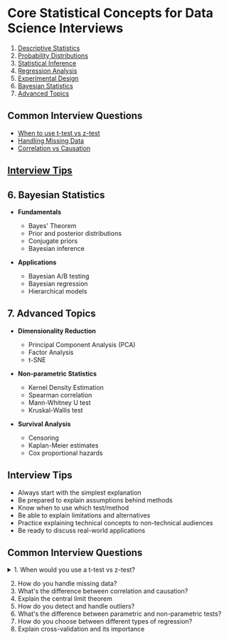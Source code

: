 # Core Statistical Concepts for Data Science Interviews

1. [Descriptive Statistics](./1_descriptive_statistics/)
2. [Probability Distributions](./2_probability_distributions/)
3. [Statistical Inference](./3_statistical_inference/)
4. [Regression Analysis](./4_regression_analysis/)
5. [Experimental Design](./5_experimental_design/)
6. [Bayesian Statistics]()
7. [Advanced Topics]()

## Common Interview Questions
- [When to use t-test vs z-test](./common-questions/t-test-vs-z-test.md)
- [Handling Missing Data](./common-questions/missing-data.md)
- [Correlation vs Causation](./common-questions/correlation-causation.md)

## [Interview Tips](./interview-tips.md)


## 6. Bayesian Statistics
- **Fundamentals**
  - Bayes' Theorem
  - Prior and posterior distributions
  - Conjugate priors
  - Bayesian inference

- **Applications**
  - Bayesian A/B testing
  - Bayesian regression
  - Hierarchical models

## 7. Advanced Topics
- **Dimensionality Reduction**
  - Principal Component Analysis (PCA)
  - Factor Analysis
  - t-SNE

- **Non-parametric Statistics**
  - Kernel Density Estimation
  - Spearman correlation
  - Mann-Whitney U test
  - Kruskal-Wallis test

- **Survival Analysis**
  - Censoring
  - Kaplan-Meier estimates
  - Cox proportional hazards

## Interview Tips
- Always start with the simplest explanation
- Be prepared to explain assumptions behind methods
- Know when to use which test/method
- Be able to explain limitations and alternatives
- Practice explaining technical concepts to non-technical audiences
- Be ready to discuss real-world applications



## Common Interview Questions
<details>
<summary>1. When would you use a t-test vs z-test?</summary>
<br>
Let me break down the key differences between t-tests and z-tests and explain when to use each one:

Key Distinctions:

1. Population Standard Deviation
- Z-test: Used when we KNOW the population standard deviation (σ)
- T-test: Used when we DON'T know the population standard deviation and must estimate it using sample standard deviation (s)

2. Sample Size
- Z-test: Generally used for large samples (n > 30)
- T-test: Better for small samples (n < 30) because it accounts for the extra uncertainty in estimating the standard deviation

3. Distribution
- Z-test: Assumes data follows a normal distribution
- T-test: Uses Student's t-distribution, which has heavier tails than normal distribution to account for additional uncertainty

Here's a practical example:

Scenario 1: Quality Control in Large Manufacturing Plant
- Testing widget weights
- Years of historical data available
- Known population standard deviation
- Large daily samples
→ Use Z-test because you know σ and have large samples

Scenario 2: Medical Research Study
- Testing new drug effectiveness
- Small patient group (n=20)
- No known population standard deviation
- Need to estimate variance from sample
→ Use T-test because of small sample size and unknown σ

Common Interview Follow-up Questions:
1. Why does the t-distribution have heavier tails than normal distribution?
   - Because it accounts for the additional uncertainty in estimating the standard deviation
   
### Heavier Tails of T-Distribution

The t-distribution is defined as:

$t = \frac{Z}{\sqrt{V/n}}$

where:
- Z follows N(0,1)
- V follows χ²(n) (chi-square with n degrees of freedom)
- Z and V are independent

The probability density function (PDF) of t-distribution with ν degrees of freedom is:

$f(t) = \frac{\Gamma(\frac{\nu + 1}{2})}{\sqrt{\nu\pi}\Gamma(\frac{\nu}{2})}(1 + \frac{t^2}{\nu})^{-\frac{\nu + 1}{2}}$

Compare this to the normal distribution PDF:

$f(x) = \frac{1}{\sqrt{2\pi}}e^{-\frac{x^2}{2}}$

The key difference is in the tails:
- Normal distribution: Decays as $e^{-x^2/2}$
- t-distribution: Decays as $x^{-(\nu+1)}$

For small ν, the polynomial decay of t-distribution is slower than the exponential decay of normal distribution, resulting in heavier tails.


2. What happens to the t-distribution as sample size increases?
   - It approaches the normal distribution (degrees of freedom increase)

### 2. Convergence to Normal Distribution

As n → ∞, we can prove convergence using:

1. The Central Limit Theorem for V/n:
   $\frac{V/n - 1}{\sqrt{2/n}} \xrightarrow{d} N(0,1)$

2. Therefore, as n → ∞:
   $\sqrt{V/n} \xrightarrow{p} 1$

3. Thus:
   $t = \frac{Z}{\sqrt{V/n}} \xrightarrow{d} Z \sim N(0,1)$

This convergence can be quantified:
- For ν = 1: Cauchy distribution (undefined moments)
- For ν = 2: No fourth moment
- For ν = 3: No third moment
- As ν increases: Moments exist up to order ν-1
- As ν → ∞: All moments exist and match normal distribution




3. Can you use a t-test when you know the population standard deviation?
   - Yes, but it's less powerful than a z-test in this case


### 3. Power Analysis of T-test vs Z-test

The power function for a z-test:
$\pi_Z(\mu) = 1 - \Phi(z_{α/2} - \frac{\mu - \mu_0}{\sigma/\sqrt{n}}) + \Phi(-z_{α/2} - \frac{\mu - \mu_0}{\sigma/\sqrt{n}})$

The power function for a t-test:
$\pi_T(\mu) = 1 - F_t(t_{α/2,n-1} - \frac{\mu - \mu_0}{s/\sqrt{n}}) + F_t(-t_{α/2,n-1} - \frac{\mu - \mu_0}{s/\sqrt{n}})$

where:
- Φ is the standard normal CDF
- F_t is the t-distribution CDF
- z_{α/2} is the normal critical value
- t_{α/2,n-1} is the t critical value

The z-test is more powerful because:
1. |z_{α/2}| < |t_{α/2,n-1}| for any α and n
2. Using known σ eliminates estimation uncertainty
3. Therefore: $\pi_Z(\mu) > \pi_T(\mu)$ for any μ ≠ μ₀

Quantitatively, for α = 0.05:
- n = 10: t-test needs ~10% larger sample size for same power
- n = 30: Difference reduces to ~3%
- n > 100: Difference becomes negligible (<1%)


</details>

2. How do you handle missing data?
3. What's the difference between correlation and causation?
4. Explain the central limit theorem
5. How do you detect and handle outliers?
6. What's the difference between parametric and non-parametric tests?
7. How do you choose between different types of regression?
8. Explain cross-validation and its importance